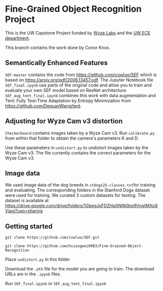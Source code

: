 # Fine-Grained Object Recognition Project

This is the UW Capstone Project funded by [Wyze Labs](https://www.wyze.com/) and the [UW ECE department](https://www.ece.uw.edu/).

This branch contains the work done by Conor Knox.

## Semantically Enhanced Features

`SEF-master` contains the code from https://github.com/cswluo/SEF which is based on https://arxiv.org/pdf/2006.13457.pdf.
The Jupyter Notebook file `SEF_final.ipynb` use parts of the original code and allow you to train and evaluate your own SEF model based on ResNet architecture. `SEF_aug_tent_final.ipynb` combines this work with data augmentation and Tent: Fully Test-Time Adaptation by Entropy Minimization from https://github.com/DequanWang/tent.

## Adjusting for Wyze Cam v3 distortion

`Checkerboard` contains images taken by a Wyze Cam v3. Run `calibrate.py` from within that folder to obtain the camera's parameters K and D.

Use these parameters in `undistort.py` to undistort images taken by the Wyze Cam v3. The file currently contains the correct parameters for the Wyze Cam v3.

## Image data

We used image data of the dog breeds in `stdogs25-classes.txt`for training and evaluating. The corresponding folders in the Stanford Dogs dataset were used for training. We curated 3 custom datasets for testing. The dataset is available at https://drive.google.com/drive/folders/1GbegJxFDZHp0NiN0bq9VngtMXo9Vjaoi?usp=sharing

## Getting started

`git clone https://github.com/cswluo/SEF.git`

`git clone https://github.com/hsiangwei0903/Fine-Grained-Object-Recognition`

Place `undistort.py` in this folder

Download the `.pth` file for the model you are going to train. The download URLs are in the `.ipynb` files.

Run `SEF_final.ipynb` or `SEF_aug_tent_final.ipynb`
